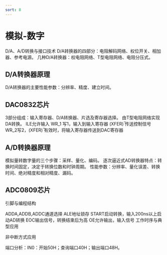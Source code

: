 ```yaml
---
sort: 8
---
```

# 模拟-数字

D/A、A/D转换与接口技术
D/A转换器的四部分：电阻解码网络、权位开关、相加器、参考电源。
几种D/A转换器：权电阻网络、T型电阻网络、电阻分压式。
## D/A转换器原理
D/A转换器的主要性能参数：分辨率、精度、建立时间。
## DAC0832芯片
 
3部分组成：输入寄存器、D/A转换器、片选及寄存器选择。
由T型电阻网络实现DA转换。
ILE允许输入
WR_1 写1，输入到输入寄存器
(XFER) ̅传送控制信号
WR_2写2，(XFER) ̅有效时，将输入寄存器传送到DAC寄存器
## A/D转换器原理
模拟量转数字量的三个步骤：采样、量化、编码。
逐次逼近式AD转换器特点：转换时间固定，决定于转换位数和时钟周期。
性能参数：分辨率、量化误差、转换时间、绝对精度和相对精度、漏码。
## ADC0809芯片
引脚与编程结构
  
ADDA,ADDB,ADDC通道选择
ALE地址锁存
START启动转换，输入200ns以上启动AD转换
EOC输出信号，转换结束后为高
OE允许输出，输入信号
工作时序与典型应用
 
非中断方式应用
 
端口分析：IN0：开始50H；查询端口40H；输出端口48H。
